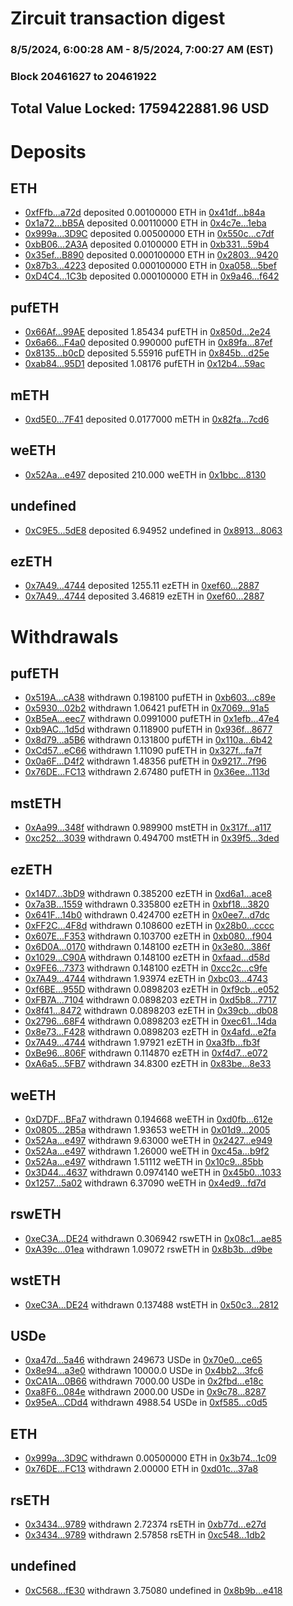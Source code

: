 # Zircuit transaction digest
### 8/5/2024, 6:00:28 AM - 8/5/2024, 7:00:27 AM (EST)
### Block 20461627 to 20461922

## Total Value Locked: 1759422881.96 USD

# Deposits
## ETH
- [0xfFfb...a72d](https://etherscan.io/address/0xfFfb43b6b6048AdC32DeD4FcEDc429B17e7ea72d) deposited 0.00100000 ETH in [0x41df...b84a](https://etherscan.io/tx/0xfFfb43b6b6048AdC32DeD4FcEDc429B17e7ea72d)
- [0x1a72...bB5A](https://etherscan.io/address/0x1a72c51D59ef36eaDaf2F03636bc3f0D2af2bB5A) deposited 0.00110000 ETH in [0x4c7e...1eba](https://etherscan.io/tx/0x1a72c51D59ef36eaDaf2F03636bc3f0D2af2bB5A)
- [0x999a...3D9C](https://etherscan.io/address/0x999aadFD2d2BfbF49819776380cEF09077333D9C) deposited 0.00500000 ETH in [0x550c...c7df](https://etherscan.io/tx/0x999aadFD2d2BfbF49819776380cEF09077333D9C)
- [0xbB06...2A3A](https://etherscan.io/address/0xbB0681e131d704cb86bdA625A730c7866e262A3A) deposited 0.0100000 ETH in [0xb331...59b4](https://etherscan.io/tx/0xbB0681e131d704cb86bdA625A730c7866e262A3A)
- [0x35ef...B890](https://etherscan.io/address/0x35ef336db9A7E48835b1308734B7EF04cf6FB890) deposited 0.000100000 ETH in [0x2803...9420](https://etherscan.io/tx/0x35ef336db9A7E48835b1308734B7EF04cf6FB890)
- [0x87b3...4223](https://etherscan.io/address/0x87b394D8832a1b00170f5238d7CCd67dc68c4223) deposited 0.000100000 ETH in [0xa058...5bef](https://etherscan.io/tx/0x87b394D8832a1b00170f5238d7CCd67dc68c4223)
- [0xD4C4...1C3b](https://etherscan.io/address/0xD4C4B000fe8036b3399D1ab8757a19AC55a81C3b) deposited 0.000100000 ETH in [0x9a46...f642](https://etherscan.io/tx/0xD4C4B000fe8036b3399D1ab8757a19AC55a81C3b)
## pufETH
- [0x66Af...99AE](https://etherscan.io/address/0x66Af85Ff38830187B65956b8D1A68646c1A299AE) deposited 1.85434 pufETH in [0x850d...2e24](https://etherscan.io/tx/0x66Af85Ff38830187B65956b8D1A68646c1A299AE)
- [0x6a66...F4a0](https://etherscan.io/address/0x6a66ec1423048E11344EC1A9e2A19357DE05F4a0) deposited 0.990000 pufETH in [0x89fa...87ef](https://etherscan.io/tx/0x6a66ec1423048E11344EC1A9e2A19357DE05F4a0)
- [0x8135...b0cD](https://etherscan.io/address/0x813511f567D3DC94EabF37F47996D21B07E6b0cD) deposited 5.55916 pufETH in [0x845b...d25e](https://etherscan.io/tx/0x813511f567D3DC94EabF37F47996D21B07E6b0cD)
- [0xab84...95D1](https://etherscan.io/address/0xab8446eD48Cd96b7975b6C19751Dd9618BEc95D1) deposited 1.08176 pufETH in [0x12b4...59ac](https://etherscan.io/tx/0xab8446eD48Cd96b7975b6C19751Dd9618BEc95D1)
## mETH
- [0xd5E0...7F41](https://etherscan.io/address/0xd5E0C4Bf0074e179de516aA64315F4c4c8D37F41) deposited 0.0177000 mETH in [0x82fa...7cd6](https://etherscan.io/tx/0xd5E0C4Bf0074e179de516aA64315F4c4c8D37F41)
## weETH
- [0x52Aa...e497](https://etherscan.io/address/0x52Aa899454998Be5b000Ad077a46Bbe360F4e497) deposited 210.000 weETH in [0x1bbc...8130](https://etherscan.io/tx/0x52Aa899454998Be5b000Ad077a46Bbe360F4e497)
## undefined
- [0xC9E5...5dE8](https://etherscan.io/address/0xC9E5500b619f75FCA701B4Bb539b2dEF30415dE8) deposited 6.94952 undefined in [0x8913...8063](https://etherscan.io/tx/0xC9E5500b619f75FCA701B4Bb539b2dEF30415dE8)
## ezETH
- [0x7A49...4744](https://etherscan.io/address/0x7A493Be5c2ce014cD049Bf178a1ac0Db1B434744) deposited 1255.11 ezETH in [0xef60...2887](https://etherscan.io/tx/0x7A493Be5c2ce014cD049Bf178a1ac0Db1B434744)
- [0x7A49...4744](https://etherscan.io/address/0x7A493Be5c2ce014cD049Bf178a1ac0Db1B434744) deposited 3.46819 ezETH in [0xef60...2887](https://etherscan.io/tx/0x7A493Be5c2ce014cD049Bf178a1ac0Db1B434744)
# Withdrawals
## pufETH
- [0x519A...cA38](https://etherscan.io/address/0x519A78F9a9160c366e00c389C7c4C1c38700cA38) withdrawn 0.198100 pufETH in [0xb603...c89e](https://etherscan.io/tx/0x519A78F9a9160c366e00c389C7c4C1c38700cA38)
- [0x5930...02b2](https://etherscan.io/address/0x59302A5631A1Ed51187fAbF127B21879C4dC02b2) withdrawn 1.06421 pufETH in [0x7069...91a5](https://etherscan.io/tx/0x59302A5631A1Ed51187fAbF127B21879C4dC02b2)
- [0xB5eA...eec7](https://etherscan.io/address/0xB5eA3695bfc13D61559028BB32D9a9B51126eec7) withdrawn 0.0991000 pufETH in [0x1efb...47e4](https://etherscan.io/tx/0xB5eA3695bfc13D61559028BB32D9a9B51126eec7)
- [0xb9AC...1d5d](https://etherscan.io/address/0xb9ACa7a8Be275D18a9a898f73AB1f690e7c61d5d) withdrawn 0.118900 pufETH in [0x936f...8677](https://etherscan.io/tx/0xb9ACa7a8Be275D18a9a898f73AB1f690e7c61d5d)
- [0x8d79...a5B6](https://etherscan.io/address/0x8d79F651381a2A79dFA8563af1E0b6bBad62a5B6) withdrawn 0.131800 pufETH in [0x110a...6b42](https://etherscan.io/tx/0x8d79F651381a2A79dFA8563af1E0b6bBad62a5B6)
- [0xCd57...eC66](https://etherscan.io/address/0xCd572C9cD6a77DF9f9C37C9F98AdCa0aad97eC66) withdrawn 1.11090 pufETH in [0x327f...fa7f](https://etherscan.io/tx/0xCd572C9cD6a77DF9f9C37C9F98AdCa0aad97eC66)
- [0x0a6F...D4f2](https://etherscan.io/address/0x0a6F15744161E05a1ff97B891ba4c850E53aD4f2) withdrawn 1.48356 pufETH in [0x9217...7f96](https://etherscan.io/tx/0x0a6F15744161E05a1ff97B891ba4c850E53aD4f2)
- [0x76DE...FC13](https://etherscan.io/address/0x76DE57e6f564580372B321f6b6F3d403229cFC13) withdrawn 2.67480 pufETH in [0x36ee...113d](https://etherscan.io/tx/0x76DE57e6f564580372B321f6b6F3d403229cFC13)
## mstETH
- [0xAa99...348f](https://etherscan.io/address/0xAa9969A52145a38eEE28bb46c69F04e6f758348f) withdrawn 0.989900 mstETH in [0x317f...a117](https://etherscan.io/tx/0xAa9969A52145a38eEE28bb46c69F04e6f758348f)
- [0xc252...3039](https://etherscan.io/address/0xc25217F720388d91a9605F5f0D00eb0a3AB13039) withdrawn 0.494700 mstETH in [0x39f5...3ded](https://etherscan.io/tx/0xc25217F720388d91a9605F5f0D00eb0a3AB13039)
## ezETH
- [0x14D7...3bD9](https://etherscan.io/address/0x14D7f813F99BF1E89a92A7F9373B0bcd6d033bD9) withdrawn 0.385200 ezETH in [0xd6a1...ace8](https://etherscan.io/tx/0x14D7f813F99BF1E89a92A7F9373B0bcd6d033bD9)
- [0x7a3B...1559](https://etherscan.io/address/0x7a3B50B955b6e0abe0c140023D98C71285D51559) withdrawn 0.335800 ezETH in [0xbf18...3820](https://etherscan.io/tx/0x7a3B50B955b6e0abe0c140023D98C71285D51559)
- [0x641F...14b0](https://etherscan.io/address/0x641Fc9E3FBe7f13f12f5e6f22484974F80E214b0) withdrawn 0.424700 ezETH in [0x0ee7...d7dc](https://etherscan.io/tx/0x641Fc9E3FBe7f13f12f5e6f22484974F80E214b0)
- [0xFF2C...4F8d](https://etherscan.io/address/0xFF2C6C07Db28a559e3341F30a8D18bA4D5364F8d) withdrawn 0.108600 ezETH in [0x28b0...cccc](https://etherscan.io/tx/0xFF2C6C07Db28a559e3341F30a8D18bA4D5364F8d)
- [0x607E...F353](https://etherscan.io/address/0x607Ee059a8327DBE25a24E2D6089f54fCb7bF353) withdrawn 0.103700 ezETH in [0xb080...f904](https://etherscan.io/tx/0x607Ee059a8327DBE25a24E2D6089f54fCb7bF353)
- [0x6D0A...0170](https://etherscan.io/address/0x6D0ABd3C836511eB022a2b4f5353A1A888360170) withdrawn 0.148100 ezETH in [0x3e80...386f](https://etherscan.io/tx/0x6D0ABd3C836511eB022a2b4f5353A1A888360170)
- [0x1029...C90A](https://etherscan.io/address/0x1029f8e92d0771B0D98bDc34AFA91518A25AC90A) withdrawn 0.148100 ezETH in [0xfaad...d58d](https://etherscan.io/tx/0x1029f8e92d0771B0D98bDc34AFA91518A25AC90A)
- [0x9FE6...7373](https://etherscan.io/address/0x9FE6CB234ce89293155BBc1b4Eda84866D897373) withdrawn 0.148100 ezETH in [0xcc2c...c9fe](https://etherscan.io/tx/0x9FE6CB234ce89293155BBc1b4Eda84866D897373)
- [0x7A49...4744](https://etherscan.io/address/0x7A493Be5c2ce014cD049Bf178a1ac0Db1B434744) withdrawn 1.93974 ezETH in [0xbc03...4743](https://etherscan.io/tx/0x7A493Be5c2ce014cD049Bf178a1ac0Db1B434744)
- [0xf6BE...955D](https://etherscan.io/address/0xf6BE70CE19c826B5d0f3535A4165D580C72D955D) withdrawn 0.0898203 ezETH in [0xf9cb...e052](https://etherscan.io/tx/0xf6BE70CE19c826B5d0f3535A4165D580C72D955D)
- [0xFB7A...7104](https://etherscan.io/address/0xFB7A9f29F6C2f240998d5e3EB389746bF4E37104) withdrawn 0.0898203 ezETH in [0xd5b8...7717](https://etherscan.io/tx/0xFB7A9f29F6C2f240998d5e3EB389746bF4E37104)
- [0x8f41...8472](https://etherscan.io/address/0x8f41230f91d3F2022E63E5382d48c5f6D65D8472) withdrawn 0.0898203 ezETH in [0x39cb...db08](https://etherscan.io/tx/0x8f41230f91d3F2022E63E5382d48c5f6D65D8472)
- [0x2796...68F4](https://etherscan.io/address/0x279605727FD8C0d363d9D58DeC1dc127A53668F4) withdrawn 0.0898203 ezETH in [0xec61...14da](https://etherscan.io/tx/0x279605727FD8C0d363d9D58DeC1dc127A53668F4)
- [0x8e73...F428](https://etherscan.io/address/0x8e73c134F424E9907D8DFDB6Bc42d7d2b1BaF428) withdrawn 0.0898203 ezETH in [0x4afd...e2fa](https://etherscan.io/tx/0x8e73c134F424E9907D8DFDB6Bc42d7d2b1BaF428)
- [0x7A49...4744](https://etherscan.io/address/0x7A493Be5c2ce014cD049Bf178a1ac0Db1B434744) withdrawn 1.97921 ezETH in [0xa3fb...fb3f](https://etherscan.io/tx/0x7A493Be5c2ce014cD049Bf178a1ac0Db1B434744)
- [0xBe96...806F](https://etherscan.io/address/0xBe96fB12585Bd1cd2822Ae451A69eA5E8970806F) withdrawn 0.114870 ezETH in [0xf4d7...e072](https://etherscan.io/tx/0xBe96fB12585Bd1cd2822Ae451A69eA5E8970806F)
- [0xA6a5...5FB7](https://etherscan.io/address/0xA6a576527217e0194c8CDb5f15F21209FeAB5FB7) withdrawn 34.8300 ezETH in [0x83be...8e33](https://etherscan.io/tx/0xA6a576527217e0194c8CDb5f15F21209FeAB5FB7)
## weETH
- [0xD7DF...BFa7](https://etherscan.io/address/0xD7DF7E085214743530afF339aFC420c7c720BFa7) withdrawn 0.194668 weETH in [0xd0fb...612e](https://etherscan.io/tx/0xD7DF7E085214743530afF339aFC420c7c720BFa7)
- [0x0805...2B5a](https://etherscan.io/address/0x0805DeA1c6B35bc8737F19Ff828e0CA275882B5a) withdrawn 1.93653 weETH in [0x01d9...2005](https://etherscan.io/tx/0x0805DeA1c6B35bc8737F19Ff828e0CA275882B5a)
- [0x52Aa...e497](https://etherscan.io/address/0x52Aa899454998Be5b000Ad077a46Bbe360F4e497) withdrawn 9.63000 weETH in [0x2427...e949](https://etherscan.io/tx/0x52Aa899454998Be5b000Ad077a46Bbe360F4e497)
- [0x52Aa...e497](https://etherscan.io/address/0x52Aa899454998Be5b000Ad077a46Bbe360F4e497) withdrawn 1.26000 weETH in [0xc45a...b9f2](https://etherscan.io/tx/0x52Aa899454998Be5b000Ad077a46Bbe360F4e497)
- [0x52Aa...e497](https://etherscan.io/address/0x52Aa899454998Be5b000Ad077a46Bbe360F4e497) withdrawn 1.51112 weETH in [0x10c9...85bb](https://etherscan.io/tx/0x52Aa899454998Be5b000Ad077a46Bbe360F4e497)
- [0x3D44...4637](https://etherscan.io/address/0x3D44b5561f9F17dc8B6eb65e7CDbF84fE30F4637) withdrawn 0.0974140 weETH in [0x45b0...1033](https://etherscan.io/tx/0x3D44b5561f9F17dc8B6eb65e7CDbF84fE30F4637)
- [0x1257...5a02](https://etherscan.io/address/0x1257Ea1bD7483Cd8f63C60BD2c341a57E8795a02) withdrawn 6.37090 weETH in [0x4ed9...fd7d](https://etherscan.io/tx/0x1257Ea1bD7483Cd8f63C60BD2c341a57E8795a02)
## rswETH
- [0xeC3A...DE24](https://etherscan.io/address/0xeC3A2784CE82493DEC1550083c3CdB988877DE24) withdrawn 0.306942 rswETH in [0x08c1...ae85](https://etherscan.io/tx/0xeC3A2784CE82493DEC1550083c3CdB988877DE24)
- [0xA39c...01ea](https://etherscan.io/address/0xA39c3350d8Df3e8C087390b12ca29Ef301e401ea) withdrawn 1.09072 rswETH in [0x8b3b...d9be](https://etherscan.io/tx/0xA39c3350d8Df3e8C087390b12ca29Ef301e401ea)
## wstETH
- [0xeC3A...DE24](https://etherscan.io/address/0xeC3A2784CE82493DEC1550083c3CdB988877DE24) withdrawn 0.137488 wstETH in [0x50c3...2812](https://etherscan.io/tx/0xeC3A2784CE82493DEC1550083c3CdB988877DE24)
## USDe
- [0xa47d...5a46](https://etherscan.io/address/0xa47dA27Af3eD71453Ea16E059DEd3cA0878a5a46) withdrawn 249673 USDe in [0x70e0...ce65](https://etherscan.io/tx/0xa47dA27Af3eD71453Ea16E059DEd3cA0878a5a46)
- [0x8e94...a3e0](https://etherscan.io/address/0x8e9406Ce4c1F981A66E64f1567e03C246067a3e0) withdrawn 10000.0 USDe in [0x4bb2...3fc6](https://etherscan.io/tx/0x8e9406Ce4c1F981A66E64f1567e03C246067a3e0)
- [0xCA1A...0B66](https://etherscan.io/address/0xCA1A7A8892715D9f37C6C062b61978517D6e0B66) withdrawn 7000.00 USDe in [0x2fbd...e18c](https://etherscan.io/tx/0xCA1A7A8892715D9f37C6C062b61978517D6e0B66)
- [0xa8F6...084e](https://etherscan.io/address/0xa8F607eA53107d6fC43D56759F446440f5cc084e) withdrawn 2000.00 USDe in [0x9c78...8287](https://etherscan.io/tx/0xa8F607eA53107d6fC43D56759F446440f5cc084e)
- [0x95eA...CDd4](https://etherscan.io/address/0x95eAD9DF0FA6Be0B99896C0ED3e5Ec91658ECDd4) withdrawn 4988.54 USDe in [0xf585...c0d5](https://etherscan.io/tx/0x95eAD9DF0FA6Be0B99896C0ED3e5Ec91658ECDd4)
## ETH
- [0x999a...3D9C](https://etherscan.io/address/0x999aadFD2d2BfbF49819776380cEF09077333D9C) withdrawn 0.00500000 ETH in [0x3b74...1c09](https://etherscan.io/tx/0x999aadFD2d2BfbF49819776380cEF09077333D9C)
- [0x76DE...FC13](https://etherscan.io/address/0x76DE57e6f564580372B321f6b6F3d403229cFC13) withdrawn 2.00000 ETH in [0xd01c...37a8](https://etherscan.io/tx/0x76DE57e6f564580372B321f6b6F3d403229cFC13)
## rsETH
- [0x3434...9789](https://etherscan.io/address/0x34349c5569e7B846c3558961552D2202760A9789) withdrawn 2.72374 rsETH in [0xb77d...e27d](https://etherscan.io/tx/0x34349c5569e7B846c3558961552D2202760A9789)
- [0x3434...9789](https://etherscan.io/address/0x34349c5569e7B846c3558961552D2202760A9789) withdrawn 2.57858 rsETH in [0xc548...1db2](https://etherscan.io/tx/0x34349c5569e7B846c3558961552D2202760A9789)
## undefined
- [0xC568...fE30](https://etherscan.io/address/0xC568786A191732751A8e4b54e5e38fe11D5afE30) withdrawn 3.75080 undefined in [0x8b9b...e418](https://etherscan.io/tx/0xC568786A191732751A8e4b54e5e38fe11D5afE30)
